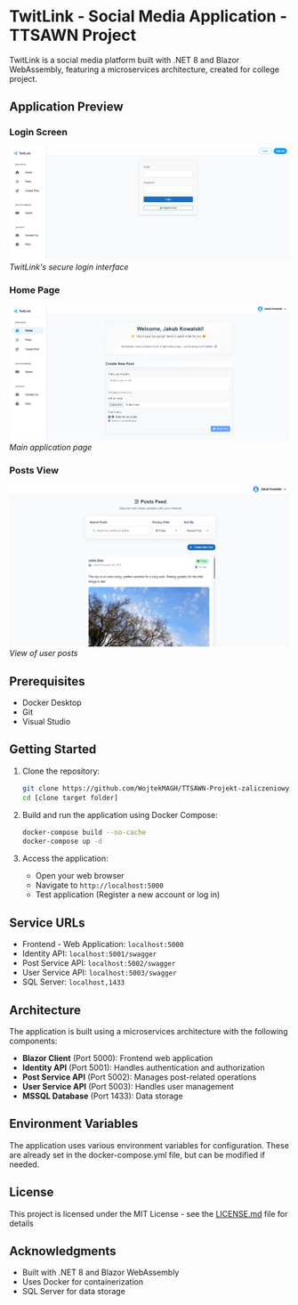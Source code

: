 # TwitLink - Social Media Application - TTSAWN Project

TwitLink is a social media platform built with .NET 8 and Blazor WebAssembly, featuring a microservices architecture, created for college project.

## Application Preview

### Login Screen
![TwitLink Login Screen](./DescImages/TwitLink1.png)
*TwitLink's secure login interface*

### Home Page
![TwitLink Home Page](./DescImages/TwitLink2.png)
*Main application page*

### Posts View
![TwitLink Posts](./DescImages/TwitLink3.png)
*View of user posts*

## Prerequisites

- Docker Desktop
- Git
- Visual Studio

## Getting Started

1. Clone the repository:
   ```bash
   git clone https://github.com/WojtekMAGH/TTSAWN-Projekt-zaliczeniowy-WM-SJ.git
   cd [clone target folder]
   ```

2. Build and run the application using Docker Compose:
   ```bash
   docker-compose build --no-cache
   docker-compose up -d
   ```

3. Access the application:
   - Open your web browser
   - Navigate to `http://localhost:5000`
   - Test application (Register a new account or log in)

## Service URLs

- Frontend - Web Application: `localhost:5000`
- Identity API: `localhost:5001/swagger`
- Post Service API: `localhost:5002/swagger`
- User Service API: `localhost:5003/swagger`
- SQL Server: `localhost,1433`

## Architecture

The application is built using a microservices architecture with the following components:

- **Blazor Client** (Port 5000): Frontend web application
- **Identity API** (Port 5001): Handles authentication and authorization
- **Post Service API** (Port 5002): Manages post-related operations
- **User Service API** (Port 5003): Handles user management
- **MSSQL Database** (Port 1433): Data storage

## Environment Variables

The application uses various environment variables for configuration. These are already set in the docker-compose.yml file, but can be modified if needed.

## License

This project is licensed under the MIT License - see the [LICENSE.md](LICENSE.md) file for details

## Acknowledgments

- Built with .NET 8 and Blazor WebAssembly
- Uses Docker for containerization
- SQL Server for data storage

